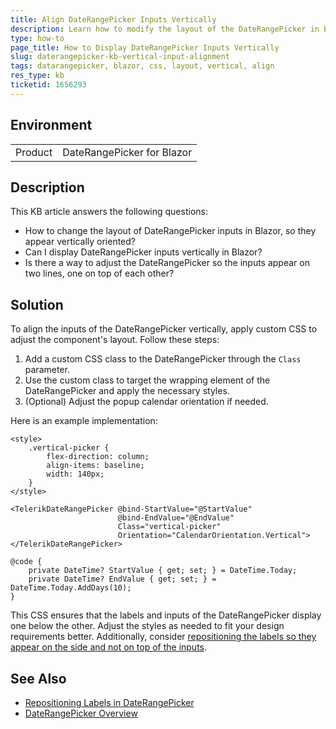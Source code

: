 ```yaml
---
title: Align DateRangePicker Inputs Vertically
description: Learn how to modify the layout of the DateRangePicker in Blazor to display its inputs vertically using custom CSS.
type: how-to
page_title: How to Display DateRangePicker Inputs Vertically
slug: daterangepicker-kb-vertical-input-alignment
tags: datarangepicker, blazor, css, layout, vertical, align
res_type: kb
ticketid: 1656293
---
```


## Environment

<table>
    <tbody>
        <tr>
            <td>Product</td>
            <td>DateRangePicker for Blazor</td>
        </tr>
    </tbody>
</table>

## Description

This KB article answers the following questions:
- How to change the layout of DateRangePicker inputs in Blazor, so they appear vertically oriented?
- Can I display DateRangePicker inputs vertically in Blazor?
- Is there a way to adjust the DateRangePicker so the inputs appear on two lines, one on top of each other?

## Solution

To align the inputs of the DateRangePicker vertically, apply custom CSS to adjust the component's layout. Follow these steps:

1. Add a custom CSS class to the DateRangePicker through the `Class` parameter.
2. Use the custom class to target the wrapping element of the DateRangePicker and apply the necessary styles.
3. (Optional) Adjust the popup calendar orientation if needed.

Here is an example implementation:

```CSHTML
<style>
    .vertical-picker {
        flex-direction: column;
        align-items: baseline;
        width: 140px;
    }
</style>

<TelerikDateRangePicker @bind-StartValue="@StartValue"
                        @bind-EndValue="@EndValue"
                        Class="vertical-picker" 
                        Orientation="CalendarOrientation.Vertical">
</TelerikDateRangePicker>

@code {
    private DateTime? StartValue { get; set; } = DateTime.Today;
    private DateTime? EndValue { get; set; } = DateTime.Today.AddDays(10);
}
```

This CSS ensures that the labels and inputs of the DateRangePicker display one below the other. Adjust the styles as needed to fit your design requirements better. Additionally, consider [repositioning the labels so they appear on the side and not on top of the inputs](slug://daterangepicker-kb-reposition-labels).

## See Also

- [Repositioning Labels in DateRangePicker](https://docs.telerik.com/blazor-ui/knowledge-base/daterangepicker-reposition-labels)
- [DateRangePicker Overview](https://docs.telerik.com/blazor-ui/components/daterangepicker/overview)
